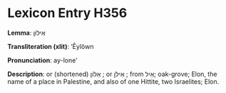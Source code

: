 # Lexicon Entry H356

**Lemma**: אֵילוֹן

**Transliteration (xlit)**: ʼÊylôwn

**Pronunciation**: ay-lone'

**Description**:
or (shortened) אֵלוֹן ; or אֵילֹן ; from אַיִל; oak-grove; Elon, the name of a place in Palestine, and also of one Hittite, two Israelites; Elon.
